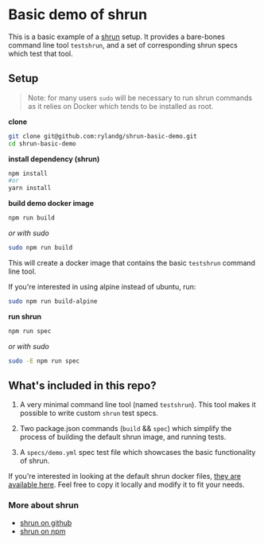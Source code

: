 # Basic demo of shrun

This is a basic example of a [shrun](https://www.npmjs.com/package/shrun) setup. It provides a bare-bones command line tool `testshrun`, and a set of corresponding shrun specs which test that tool.

## Setup

> Note: for many users `sudo` will be necessary to run shrun commands as it relies on Docker which tends to be installed as root.

**clone**

```bash
git clone git@github.com:rylandg/shrun-basic-demo.git
cd shrun-basic-demo
```

**install dependency (shrun)**

```bash
npm install
#or
yarn install
```

**build demo docker image**

```bash
npm run build
```

*or with sudo*

```bash
sudo npm run build
```

This will create a docker image that contains the basic `testshrun` command line tool.

If you're interested in using alpine instead of ubuntu, run:

```bash
sudo npm run build-alpine
```

**run shrun**

```bash
npm run spec
```

*or with sudo*

```bash
sudo -E npm run spec
```

## What's included in this repo?

1. A very minimal command line tool (named `testshrun`). This tool makes it possible to write custom `shrun` test specs.

2. Two package.json commands (`build` && `spec`) which simplify the process of building the default shrun image, and running tests.

3. A `specs/demo.yml` spec test file which showcases the basic functionality of shrun.

If you're interested in looking at the default shrun docker files, [they are available here](https://github.com/rylandg/shrun/blob/master/docker_files). Feel free to copy it locally and modify it to fit your needs.

### More about shrun

* [shrun on github](https://github.com/rylandg/shrun)
* [shrun on npm](https://www.npmjs.com/package/shrun)
